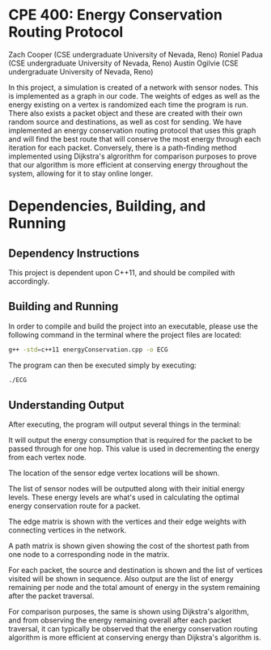 # CPE 400: Energy Conservation Routing Protocol
Zach Cooper (CSE undergraduate University of Nevada, Reno)
Roniel Padua (CSE undergraduate University of Nevada, Reno)
Austin Ogilvie (CSE undergraduate University of Nevada, Reno)

In this project, a simulation is created of a network with sensor nodes. This is implemented as a graph in our code. The weights of edges as well as the energy existing on a vertex is randomized each time the program is run. There also exists a packet object and these are created with their own random source and destinations, as well as cost for sending. We have implemented an energy conservation routing protocol that uses this graph and will find the best route that will conserve the most energy through each iteration for each packet. Conversely, there is a path-finding method implemented using Dijkstra's algrorithm for comparison purposes to prove that our algorithm is more efficient at conserving energy throughout the system, allowing for it to stay online longer.  

# Dependencies, Building, and Running

## Dependency Instructions
This project is dependent upon C++11, and should be compiled with accordingly.

## Building and Running
In order to compile and build the project into an executable, please use the following command in the terminal where the project files are located:  
```bash
g++ -std=c++11 energyConservation.cpp -o ECG  
```

The program can then be executed simply by executing:  
```bash
./ECG  
```

## Understanding Output
After executing, the program will output several things in the terminal:  
  
It will output the energy consumption that is required for the packet to be passed through for one hop. This value is used in decrementing the energy from each vertex node.  
  
The location of the sensor edge vertex locations will be shown.  
  
The list of sensor nodes will be outputted along with their initial energy levels. These energy levels are what's used in calculating the optimal energy conservation route for a packet.  
  
The edge matrix is shown with the vertices and their edge weights with connecting vertices in the network.  
  
A path matrix is shown given showing the cost of the shortest path from one node to a corresponding node in the matrix.  
  
For each packet, the source and destination is shown and the list of vertices visited will be shown in sequence. Also output are the list of energy remaining per node and the total amount of energy in the system remaining after the packet traversal.  
  
For comparison purposes, the same is shown using Dijkstra's algorithm, and from observing the energy remaining overall after each packet traversal, it can typically be observed that the energy conservation routing algorithm is more efficient at conserving energy than Dijkstra's algorithm is.
